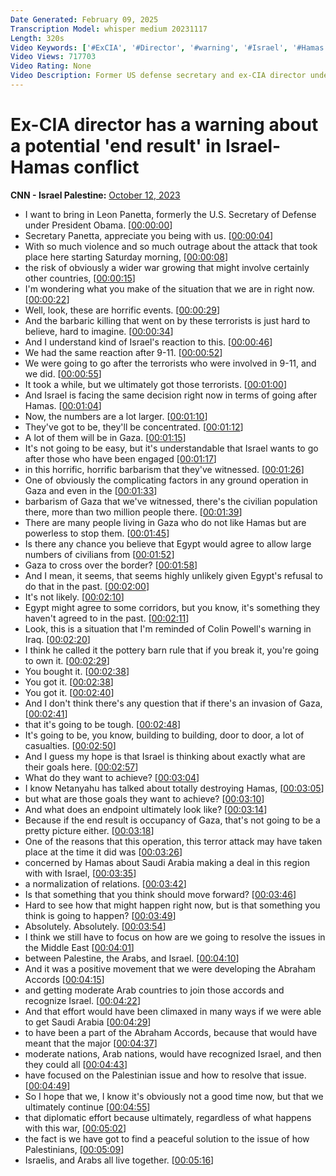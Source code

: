 ```yaml
---
Date Generated: February 09, 2025
Transcription Model: whisper medium 20231117
Length: 320s
Video Keywords: ['#ExCIA', '#Director', '#warning', '#Israel', '#Hamas', '#conflict']
Video Views: 717703
Video Rating: None
Video Description: Former US defense secretary and ex-CIA director under the Obama administration Leon Panetta reacts to the continuing conflict between Israel and Hamas.
---
```


# Ex-CIA director has a warning about a potential 'end result' in Israel-Hamas conflict
**CNN - Israel Palestine:** [October 12, 2023](https://www.youtube.com/watch?v=56hhh0E-wMw)
*  I want to bring in Leon Panetta, formerly the U.S. Secretary of Defense under President Obama. [[00:00:00](https://www.youtube.com/watch?v=56hhh0E-wMw&t=0.0s)]
*  Secretary Panetta, appreciate you being with us. [[00:00:04](https://www.youtube.com/watch?v=56hhh0E-wMw&t=4.68s)]
*  With so much violence and so much outrage about the attack that took place here starting Saturday morning, [[00:00:08](https://www.youtube.com/watch?v=56hhh0E-wMw&t=8.0s)]
*  the risk of obviously a wider war growing that might involve certainly other countries, [[00:00:15](https://www.youtube.com/watch?v=56hhh0E-wMw&t=15.84s)]
*  I'm wondering what you make of the situation that we are in right now. [[00:00:22](https://www.youtube.com/watch?v=56hhh0E-wMw&t=22.080000000000002s)]
*  Well, look, these are horrific events. [[00:00:29](https://www.youtube.com/watch?v=56hhh0E-wMw&t=29.12s)]
*  And the barbaric killing that went on by these terrorists is just hard to believe, hard to imagine. [[00:00:34](https://www.youtube.com/watch?v=56hhh0E-wMw&t=34.96s)]
*  And I understand kind of Israel's reaction to this. [[00:00:46](https://www.youtube.com/watch?v=56hhh0E-wMw&t=46.24s)]
*  We had the same reaction after 9-11. [[00:00:52](https://www.youtube.com/watch?v=56hhh0E-wMw&t=52.56s)]
*  We were going to go after the terrorists who were involved in 9-11, and we did. [[00:00:55](https://www.youtube.com/watch?v=56hhh0E-wMw&t=55.68s)]
*  It took a while, but we ultimately got those terrorists. [[00:01:00](https://www.youtube.com/watch?v=56hhh0E-wMw&t=60.32s)]
*  And Israel is facing the same decision right now in terms of going after Hamas. [[00:01:04](https://www.youtube.com/watch?v=56hhh0E-wMw&t=64.16s)]
*  Now, the numbers are a lot larger. [[00:01:10](https://www.youtube.com/watch?v=56hhh0E-wMw&t=70.64s)]
*  They've got to be, they'll be concentrated. [[00:01:12](https://www.youtube.com/watch?v=56hhh0E-wMw&t=72.88s)]
*  A lot of them will be in Gaza. [[00:01:15](https://www.youtube.com/watch?v=56hhh0E-wMw&t=75.6s)]
*  It's not going to be easy, but it's understandable that Israel wants to go after those who have been engaged [[00:01:17](https://www.youtube.com/watch?v=56hhh0E-wMw&t=77.52s)]
*  in this horrific, horrific barbarism that they've witnessed. [[00:01:26](https://www.youtube.com/watch?v=56hhh0E-wMw&t=86.32000000000001s)]
*  One of obviously the complicating factors in any ground operation in Gaza and even in the [[00:01:33](https://www.youtube.com/watch?v=56hhh0E-wMw&t=93.52000000000001s)]
*  barbarism of Gaza that we've witnessed, there's the civilian population there, more than two million people there. [[00:01:39](https://www.youtube.com/watch?v=56hhh0E-wMw&t=99.92s)]
*  There are many people living in Gaza who do not like Hamas but are powerless to stop them. [[00:01:45](https://www.youtube.com/watch?v=56hhh0E-wMw&t=105.44s)]
*  Is there any chance you believe that Egypt would agree to allow large numbers of civilians from [[00:01:52](https://www.youtube.com/watch?v=56hhh0E-wMw&t=112.72s)]
*  Gaza to cross over the border? [[00:01:58](https://www.youtube.com/watch?v=56hhh0E-wMw&t=118.4s)]
*  And I mean, it seems, that seems highly unlikely given Egypt's refusal to do that in the past. [[00:02:00](https://www.youtube.com/watch?v=56hhh0E-wMw&t=120.72s)]
*  It's not likely. [[00:02:10](https://www.youtube.com/watch?v=56hhh0E-wMw&t=130.72s)]
*  Egypt might agree to some corridors, but you know, it's something they haven't agreed to in the past. [[00:02:11](https://www.youtube.com/watch?v=56hhh0E-wMw&t=131.84s)]
*  Look, this is a situation that I'm reminded of Colin Powell's warning in Iraq. [[00:02:20](https://www.youtube.com/watch?v=56hhh0E-wMw&t=140.39999999999998s)]
*  I think he called it the pottery barn rule that if you break it, you're going to own it. [[00:02:29](https://www.youtube.com/watch?v=56hhh0E-wMw&t=149.68s)]
*  You bought it. [[00:02:38](https://www.youtube.com/watch?v=56hhh0E-wMw&t=158.0s)]
*  You got it. [[00:02:38](https://www.youtube.com/watch?v=56hhh0E-wMw&t=158.95999999999998s)]
*  You got it. [[00:02:40](https://www.youtube.com/watch?v=56hhh0E-wMw&t=160.55999999999997s)]
*  And I don't think there's any question that if there's an invasion of Gaza, [[00:02:41](https://www.youtube.com/watch?v=56hhh0E-wMw&t=161.44s)]
*  that it's going to be tough. [[00:02:48](https://www.youtube.com/watch?v=56hhh0E-wMw&t=168.64s)]
*  It's going to be, you know, building to building, door to door, a lot of casualties. [[00:02:50](https://www.youtube.com/watch?v=56hhh0E-wMw&t=170.56s)]
*  And I guess my hope is that Israel is thinking about exactly what are their goals here. [[00:02:57](https://www.youtube.com/watch?v=56hhh0E-wMw&t=177.27999999999997s)]
*  What do they want to achieve? [[00:03:04](https://www.youtube.com/watch?v=56hhh0E-wMw&t=184.16s)]
*  I know Netanyahu has talked about totally destroying Hamas, [[00:03:05](https://www.youtube.com/watch?v=56hhh0E-wMw&t=185.52s)]
*  but what are those goals they want to achieve? [[00:03:10](https://www.youtube.com/watch?v=56hhh0E-wMw&t=190.96s)]
*  And what does an endpoint ultimately look like? [[00:03:14](https://www.youtube.com/watch?v=56hhh0E-wMw&t=194.8s)]
*  Because if the end result is occupancy of Gaza, that's not going to be a pretty picture either. [[00:03:18](https://www.youtube.com/watch?v=56hhh0E-wMw&t=198.48000000000002s)]
*  One of the reasons that this operation, this terror attack may have taken place at the time it did was [[00:03:26](https://www.youtube.com/watch?v=56hhh0E-wMw&t=206.64000000000001s)]
*  concerned by Hamas about Saudi Arabia making a deal in this region with with Israel, [[00:03:35](https://www.youtube.com/watch?v=56hhh0E-wMw&t=215.20000000000002s)]
*  a normalization of relations. [[00:03:42](https://www.youtube.com/watch?v=56hhh0E-wMw&t=222.56s)]
*  Is that something that you think should move forward? [[00:03:46](https://www.youtube.com/watch?v=56hhh0E-wMw&t=226.24s)]
*  Hard to see how that might happen right now, but is that something you think is going to happen? [[00:03:49](https://www.youtube.com/watch?v=56hhh0E-wMw&t=229.52s)]
*  Absolutely. Absolutely. [[00:03:54](https://www.youtube.com/watch?v=56hhh0E-wMw&t=234.24s)]
*  I think we still have to focus on how are we going to resolve the issues in the Middle East [[00:04:01](https://www.youtube.com/watch?v=56hhh0E-wMw&t=241.20000000000002s)]
*  between Palestine, the Arabs, and Israel. [[00:04:10](https://www.youtube.com/watch?v=56hhh0E-wMw&t=250.72s)]
*  And it was a positive movement that we were developing the Abraham Accords [[00:04:15](https://www.youtube.com/watch?v=56hhh0E-wMw&t=255.68s)]
*  and getting moderate Arab countries to join those accords and recognize Israel. [[00:04:22](https://www.youtube.com/watch?v=56hhh0E-wMw&t=262.40000000000003s)]
*  And that effort would have been climaxed in many ways if we were able to get Saudi Arabia [[00:04:29](https://www.youtube.com/watch?v=56hhh0E-wMw&t=269.92s)]
*  to have been a part of the Abraham Accords, because that would have meant that the major [[00:04:37](https://www.youtube.com/watch?v=56hhh0E-wMw&t=277.20000000000005s)]
*  moderate nations, Arab nations, would have recognized Israel, and then they could all [[00:04:43](https://www.youtube.com/watch?v=56hhh0E-wMw&t=283.52000000000004s)]
*  have focused on the Palestinian issue and how to resolve that issue. [[00:04:49](https://www.youtube.com/watch?v=56hhh0E-wMw&t=289.59999999999997s)]
*  So I hope that we, I know it's obviously not a good time now, but that we ultimately continue [[00:04:55](https://www.youtube.com/watch?v=56hhh0E-wMw&t=295.59999999999997s)]
*  that diplomatic effort because ultimately, regardless of what happens with this war, [[00:05:02](https://www.youtube.com/watch?v=56hhh0E-wMw&t=302.47999999999996s)]
*  the fact is we have got to find a peaceful solution to the issue of how Palestinians, [[00:05:09](https://www.youtube.com/watch?v=56hhh0E-wMw&t=309.76s)]
*  Israelis, and Arabs all live together. [[00:05:16](https://www.youtube.com/watch?v=56hhh0E-wMw&t=316.96s)]
